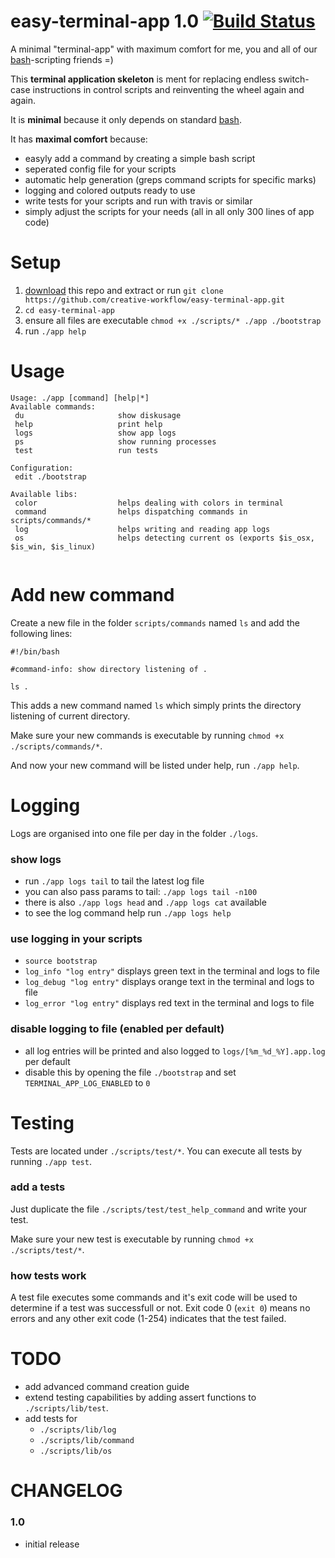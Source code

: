# easy-terminal-app 1.0 [![Build Status](https://travis-ci.org/creative-workflow/easy-terminal-app.svg?branch=master)](https://travis-ci.org/creative-workflow/easy-terminal-app)
A minimal "terminal-app" with maximum comfort for me, you and all of our [bash](https://de.wikipedia.org/wiki/Bash_(Shell))-scripting friends =)

This **terminal application skeleton** is ment for replacing endless switch-case instructions in control scripts and reinventing the wheel again and again.

It is **minimal** because it only depends on standard [bash](https://de.wikipedia.org/wiki/Bash_(Shell)).

It has **maximal comfort** because:
  * easyly add a command by creating a simple bash script
  * seperated config file for your scripts
  * automatic help generation (greps command scripts for specific marks)
  * logging and colored outputs ready to use
  * write tests for your scripts and run with travis or similar
  * simply adjust the scripts for your needs (all in all only 300 lines of app code) 

# Setup
  1. [download](https://github.com/creative-workflow/easy-terminal-app/archive/master.zip) this repo and extract or run `git clone https://github.com/creative-workflow/easy-terminal-app.git`
  2. `cd easy-terminal-app`
  3. ensure all files are executable `chmod +x ./scripts/* ./app ./bootstrap`
  4. run `./app help`

# Usage
```
Usage: ./app [command] [help|*] 
Available commands: 
 du                     show diskusage
 help                   print help
 logs                   show app logs
 ps                     show running processes
 test                   run tests
 
Configuration:
 edit ./bootstrap
  
Available libs: 
 color                  helps dealing with colors in terminal
 command                helps dispatching commands in scripts/commands/*
 log                    helps writing and reading app logs
 os                     helps detecting current os (exports $is_osx, $is_win, $is_linux)
 
```

# Add new command
Create a new file in the folder `scripts/commands` named `ls` and add the following lines:
```
#!/bin/bash

#command-info: show directory listening of .

ls .
```

This adds a new command named `ls` which simply prints the directory listening of current directory.

Make sure your new commands is executable by running `chmod +x ./scripts/commands/*`.

And now your new command will be listed under help, run `./app help`.


# Logging
Logs are organised into one file per day in the folder `./logs`.

### show logs
  * run `./app logs tail` to tail the latest log file
  * you can also pass params to tail: `./app logs tail -n100`
  * there is also `./app logs head` and `./app logs cat` available
  * to see the log command help run `./app logs help`

### use logging in your scripts
  * `source bootstrap`
  * `log_info "log entry"` displays green text in the terminal and logs to file
  * `log_debug "log entry"` displays orange text in the terminal and logs to file
  * `log_error "log entry"` displays red text in the terminal and logs to file

### disable logging to file (enabled per default)
  * all log entries will be printed and also logged to `logs/[%m_%d_%Y].app.log` per default
  * disable this by opening the file `./bootstrap` and set `TERMINAL_APP_LOG_ENABLED` to `0`


# Testing
Tests are located under `./scripts/test/*`. You can execute all tests by running `./app test`.

### add a tests
Just duplicate the file `./scripts/test/test_help_command` and write your test.

Make sure your new test is executable by running `chmod +x ./scripts/test/*`.

### how tests work
A test file executes some commands and it's exit code will be used to determine if a test was successfull or not. Exit code 0 (`exit 0`) means no errors and any other exit code (1-254) indicates that the test failed.


# TODO
  * add advanced command creation guide
  * extend testing capabilities by adding assert functions to `./scripts/lib/test`.
  * add tests for
    * `./scripts/lib/log`
    * `./scripts/lib/command`
    * `./scripts/lib/os`

# CHANGELOG
### 1.0
  * initial release
